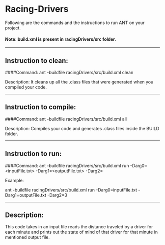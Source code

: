 # Racing-Drivers


Following are the commands and the instructions to run ANT on your project.
#### Note: build.xml is present in racingDrivers/src folder.

-----------------------------------------------------------------------
## Instruction to clean:

####Command: 
ant -buildfile racingDrivers/src/build.xml clean

Description: It cleans up all the .class files that were generated when you
compiled your code.

-----------------------------------------------------------------------
## Instruction to compile:

####Command: ant -buildfile racingDrivers/src/build.xml all

Description: Compiles your code and generates .class files inside the BUILD folder.

-----------------------------------------------------------------------
## Instruction to run:

####Command: 
ant -buildfile racingDrivers/src/build.xml run -Darg0=<inputFile.txt> -Darg1=<outputFile.txt> -Darg2=<Logger-Value> 

Example:

ant -buildfile racingDrivers/src/build.xml run -Darg0=inputFile.txt -Darg1=outputFile.txt -Darg2=3



-----------------------------------------------------------------------
## Description:
This code takes in an input file reads the distance traveled by a driver for each minute and prints out the state
of mind of that driver for that minute in mentioned output file. 
